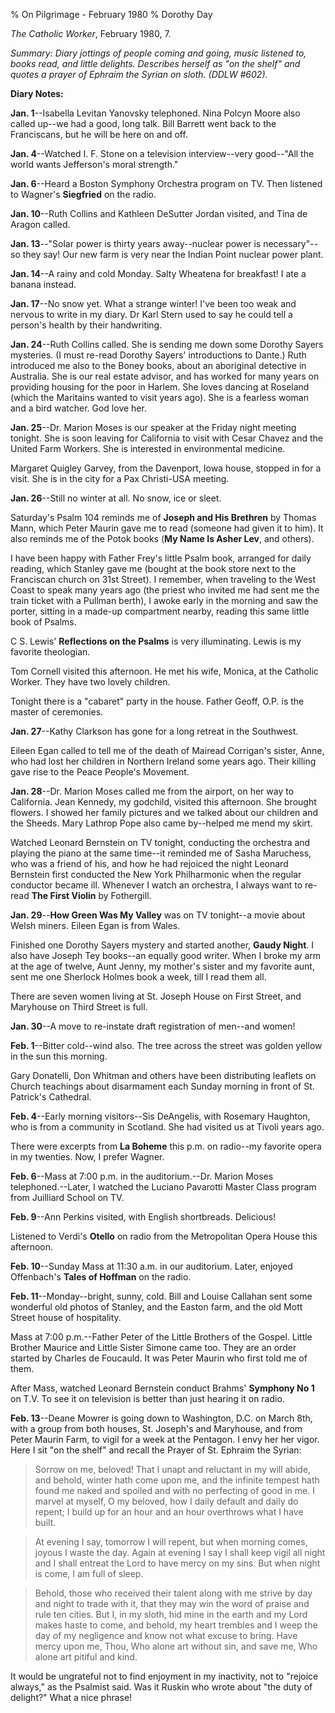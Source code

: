 % On Pilgrimage - February 1980
% Dorothy Day

*The Catholic Worker*, February 1980, 7.

*Summary: Diary jottings of people coming and going, music listened to,
books read, and little delights. Describes herself as "on the shelf" and
quotes a prayer of Ephraim the Syrian on sloth. (DDLW \#602).*

**Diary Notes:**

**Jan. 1**--Isabella Levitan Yanovsky telephoned. Nina Polcyn Moore also
called up--we had a good, long talk. Bill Barrett went back to the
Franciscans, but he will be here on and off.

**Jan. 4**--Watched I. F. Stone on a television interview--very
good--"All the world wants Jefferson's moral strength."

**Jan. 6**--Heard a Boston Symphony Orchestra program on TV. Then
listened to Wagner's **Siegfried** on the radio.

**Jan. 10**--Ruth Collins and Kathleen DeSutter Jordan visited, and Tina
de Aragon called.

**Jan. 13**--"Solar power is thirty years away--nuclear power is
necessary"--so they say! Our new farm is very near the Indian Point
nuclear power plant.

**Jan. 14**--A rainy and cold Monday. Salty Wheatena for breakfast! I
ate a banana instead.

**Jan. 17**--No snow yet. What a strange winter! I've been too weak and
nervous to write in my diary. Dr Karl Stern used to say he could tell a
person's health by their handwriting.

**Jan. 24**--Ruth Collins called. She is sending me down some Dorothy
Sayers mysteries. (I must re-read Dorothy Sayers' introductions to
Dante.) Ruth introduced me also to the Boney books, about an aboriginal
detective in Australia. She is our real estate advisor, and has worked
for many years on providing housing for the poor in Harlem. She loves
dancing at Roseland (which the Maritains wanted to visit years ago). She
is a fearless woman and a bird watcher. God love her.

**Jan. 25**--Dr. Marion Moses is our speaker at the Friday night meeting
tonight. She is soon leaving for California to visit with Cesar Chavez
and the United Farm Workers. She is interested in environmental
medicine.

Margaret Quigley Garvey, from the Davenport, Iowa house, stopped in for
a visit. She is in the city for a Pax Christi-USA meeting.

**Jan. 26**--Still no winter at all. No snow, ice or sleet.

Saturday's Psalm 104 reminds me of **Joseph and His Brethren** by Thomas
Mann, which Peter Maurin gave me to read (someone had given it to him).
It also reminds me of the Potok books (**My Name Is Asher Lev**, and
others).

I have been happy with Father Frey's little Psalm book, arranged for
daily reading, which Stanley gave me (bought at the book store next to
the Franciscan church on 31st Street). I remember, when traveling to
the West Coast to speak many years ago (the priest who invited me had
sent me the train ticket with a Pullman berth), I awoke early in the
morning and saw the porter, sitting in a made-up compartment nearby,
reading this same little book of Psalms.

C S. Lewis' **Reflections on the Psalms** is very illuminating. Lewis
is my favorite theologian.

Tom Cornell visited this afternoon. He met his wife, Monica, at the
Catholic Worker. They have two lovely children.

Tonight there is a "cabaret" party in the house. Father Geoff, O.P. is
the master of ceremonies.

**Jan. 27**--Kathy Clarkson has gone for a long retreat in the
Southwest.

Eileen Egan called to tell me of the death of Mairead Corrigan's sister,
Anne, who had lost her children in Northern Ireland some years ago.
Their killing gave rise to the Peace People's Movement.

**Jan. 28**--Dr. Marion Moses called me from the airport, on her way to
California. Jean Kennedy, my godchild, visited this afternoon. She
brought flowers. I showed her family pictures and we talked about our
children and the Sheeds. Mary Lathrop Pope also came by--helped me mend
my skirt.

Watched Leonard Bernstein on TV tonight, conducting the orchestra and
playing the piano at the same time--it reminded me of Sasha Maruchess,
who was a friend of his, and how he had rejoiced the night Leonard
Bernstein first conducted the New York Philharmonic when the regular
conductor became ill. Whenever I watch an orchestra, I always want to
re-read **The First Violin** by Fothergill.

**Jan. 29**--**How Green Was My Valley** was on TV tonight--a movie
about Welsh miners. Eileen Egan is from Wales.

Finished one Dorothy Sayers mystery and started another, **Gaudy
Night**. I also have Joseph Tey books--an equally good writer. When I
broke my arm at the age of twelve, Aunt Jenny, my mother's sister and my
favorite aunt, sent me one Sherlock Holmes book a week, till I read them
all.

There are seven women living at St. Joseph House on First Street, and
Maryhouse on Third Street is full.

**Jan. 30**--A move to re-instate draft registration of men--and women!

**Feb. 1**--Bitter cold--wind also. The tree across the street was
golden yellow in the sun this morning.

Gary Donatelli, Don Whitman and others have been distributing leaflets
on Church teachings about disarmament each Sunday morning in front of
St. Patrick's Cathedral.

**Feb. 4**--Early morning visitors--Sis DeAngelis, with Rosemary
Haughton, who is from a community in Scotland. She had visited us at
Tivoli years ago.

There were excerpts from **La Boheme** this p.m. on radio--my favorite
opera in my twenties. Now, I prefer Wagner.

**Feb. 6**--Mass at 7:00 p.m. in the auditorium.--Dr. Marion Moses
telephoned.--Later, I watched the Luciano Pavarotti Master Class program
from Juilliard School on TV.

**Feb. 9**--Ann Perkins visited, with English shortbreads. Delicious!

Listened to Verdi's **Otello** on radio from the Metropolitan Opera
House this afternoon.

**Feb. 10**--Sunday Mass at 11:30 a.m. in our auditorium. Later, enjoyed
Offenbach's **Tales of Hoffman** on the radio.

**Feb. 11**--Monday--bright, sunny, cold. Bill and Louise Callahan sent
some wonderful old photos of Stanley, and the Easton farm, and the old
Mott Street house of hospitality.

Mass at 7:00 p.m.--Father Peter of the Little Brothers of the Gospel.
Little Brother Maurice and Little Sister Simone came too. They are an
order started by Charles de Foucauld. It was Peter Maurin who first told
me of them.

After Mass, watched Leonard Bernstein conduct Brahms' **Symphony No 1**
on T.V. To see it on television is better than just hearing it on radio.

**Feb. 13**--Deane Mowrer is going down to Washington, D.C. on March
8th, with a group from both houses, St. Joseph's and Maryhouse, and
from Peter Maurin Farm, to vigil for a week at the Pentagon. I envy her
her vigor. Here I sit "on the shelf" and recall the Prayer of St.
Ephraim the Syrian:

>Sorrow on me, beloved! That I unapt and reluctant in my will abide, and behold, winter hath come upon me, and the infinite tempest hath found me naked and spoiled and with no perfecting of good in me. I marvel at myself, O my beloved, how I daily default and daily do repent; I build up for an hour and an hour overthrows what I have built.


>At evening I say, tomorrow I will repent, but when morning comes, joyous I waste the day. Again at evening I say I shall keep vigil all night and I shall entreat the Lord to have mercy on my sins. But when night is come, I am full of sleep.


>Behold, those who received their talent along with me strive by day and night to trade with it, that they may win the word of praise and rule ten cities. But I, in my sloth, hid mine in the earth and my Lord makes haste to come, and behold, my heart trembles and I weep the day of my negligence and know not what excuse to bring. Have mercy upon me, Thou, Who alone art without sin, and save me, Who alone art pitiful and kind.


It would be ungrateful not to find enjoyment in my inactivity, not to
"rejoice always," as the Psalmist said. Was it Ruskin who wrote about
"the duty of delight?" What a nice phrase!
